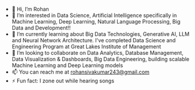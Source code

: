 - 👋 Hi, I’m Rohan
- 👀 I’m interested in Data Science, Artificial Intelligence specifically in Machine Learning, Deep Learning, Natural Language Processing, Big Data and Development!!
- 🌱 I’m currently learning about Big Data Technologies, Generative AI, LLM and Neural Network Architecture. I've completed Data Science and Engineering Program at Great Lakes Institute of Management
- 💞️ I’m looking to collaborate on Data Analytics, Database Management, Data Visualization & Dashboards, Big Data Engineering, building scalable Machine Learning and Deep Learning models
- 📫 You can reach me at rohansivakumar243@gmail.com
- ⚡ Fun fact: I zone out while hearing songs

<!---
Rohan9401/Rohan9401 is a ✨ special ✨ repository because its `README.md` (this file) appears on your GitHub profile.
You can click the Preview link to take a look at your changes.
--->
